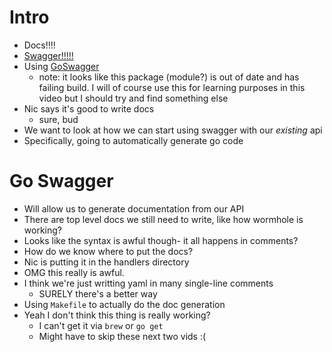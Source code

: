 # Intro
* Docs!!!!
* [Swagger!!!!!](https://swagger.io/)
* Using [GoSwagger](https://github.com/go-swagger/go-swagger)
    * note: it looks like this package (module?) is out of date and has failing build. I will of course use this for learning purposes in this video but I should try and find something else
* Nic says it's good to write docs
    * sure, bud
* We want to look at how we can start using swagger with our _existing_ api
* Specifically, going to automatically generate go code

# Go Swagger
* Will allow us to generate documentation from our API
* There are top level docs we still need to write, like how wormhole is working?
* Looks like the syntax is awful though- it all happens in comments?
* How do we know where to put the docs?
* Nic is putting it in the handlers directory
* OMG this really is awful.
* I think we're just writting yaml in many single-line comments
    * SURELY there's a better way
* Using `Makefile` to actually do the doc generation
* Yeah I don't think this thing is really working?
    * I can't get it via `brew` or `go get`
    * Might have to skip these next two vids :(
